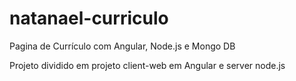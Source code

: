 # natanael-curriculo
Pagina de Currículo com Angular, Node.js e Mongo DB

Projeto dividido em projeto client-web em Angular e server node.js
